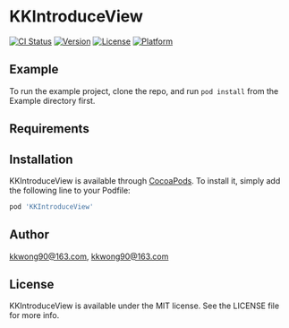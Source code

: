 # KKIntroduceView

[![CI Status](https://img.shields.io/travis/kkwong90@163.com/KKIntroduceView.svg?style=flat)](https://travis-ci.org/kkwong90@163.com/KKIntroduceView)
[![Version](https://img.shields.io/cocoapods/v/KKIntroduceView.svg?style=flat)](https://cocoapods.org/pods/KKIntroduceView)
[![License](https://img.shields.io/cocoapods/l/KKIntroduceView.svg?style=flat)](https://cocoapods.org/pods/KKIntroduceView)
[![Platform](https://img.shields.io/cocoapods/p/KKIntroduceView.svg?style=flat)](https://cocoapods.org/pods/KKIntroduceView)

## Example

To run the example project, clone the repo, and run `pod install` from the Example directory first.

## Requirements

## Installation

KKIntroduceView is available through [CocoaPods](https://cocoapods.org). To install
it, simply add the following line to your Podfile:

```ruby
pod 'KKIntroduceView'
```

## Author

kkwong90@163.com, kkwong90@163.com

## License

KKIntroduceView is available under the MIT license. See the LICENSE file for more info.
